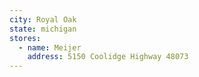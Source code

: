 ```yaml
---
city: Royal Oak
state: michigan
stores:
  - name: Meijer
    address: 5150 Coolidge Highway 48073
---
```

